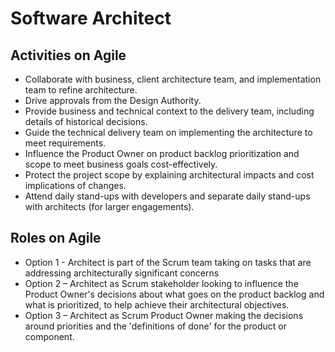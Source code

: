 # Software Architect

## Activities on Agile
- Collaborate with business, client architecture team, and implementation team to refine architecture.
- Drive approvals from the Design Authority.
- Provide business and technical context to the delivery team, including details of historical decisions.
- Guide the technical delivery team on implementing the architecture to meet requirements.
- Influence the Product Owner on product backlog prioritization and scope to meet business goals cost-effectively.
- Protect the project scope by explaining architectural impacts and cost implications of changes.
- Attend daily stand-ups with developers and separate daily stand-ups with architects (for larger engagements).

## Roles on Agile
- Option 1 - Architect is part of the Scrum team taking on tasks that are addressing architecturally significant concerns 
- Option 2 – Architect as Scrum stakeholder looking to influence the Product Owner's decisions about what goes on the product backlog and what is prioritized, to help achieve their architectural objectives. 
- Option 3 – Architect as Scrum Product Owner making the decisions around priorities and the 'definitions of done' for the product or component.
